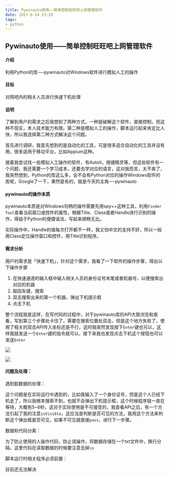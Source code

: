 ```yaml
---
title: Pywinauto使用——简单控制旺旺吧上网管理软件
date: 2017-6-24 23:29
tags:
- python
---
```


## Pywinauto使用——简单控制旺旺吧上网管理软件

#### 介绍

利用Python的库──pywinauto对Windows软件进行模拟人工的操作

#### 目标

对网吧内的相关人员进行快速下机处理

#### 说明

了解到用户的需求之后我想到了两种方式，一种是破解这个软件，直接控制，但这种不现实，本人技术能力有限。第二种是模拟人工的操作，脚本运行起来肯定比人快，所以我选择第二种方式解决这个问题。

首先进行调研，我首先想到的是自动化的工具，可是很多适合自动化的工具并没有用，很多适用于移动平台，比如Appium这种。

接着我尝试找一些模拟人工操作的软件，有Autoit，按键精灵等，但这些软件有一个问题，我还需要一个学习成本，还要去学对应的语言，这对我而言，太不爽了，我突然想到，Python的库这么多，会不会有Python对应的操作Windows软件的库呢，Google了一下，果然是有的，就是今天的主角──pywinauto

#### pywinauto的操作本质

pywinauto本质是对Windows句柄的操作需要先用spy++这种工具，利用`Finder Tool`查看当前窗口或控件的属性，根据Title、Class或者Handle进行识别的操作，得益于Python的便捷语法，写起来顺畅无比。

实际操作中，Handle的值每次打开都不一样，我又怕中文的支持不好，所以一般用Class定位操作窗口和控件，用Title识别程序。

#### 需求分析

用户的需求是「快速下机」，针对这个需求，我看了一下软件的操作步骤，得出以下操作步骤

1. 在快速通道的输入框中输入相关人员的身份证号末尾或者机器号，以便搜索出对应的机器
2. 敲回车键，搜索
3. 双击搜索出来的第一个机器，弹出下机提示框
4. 点击下机

整个流程就是这样，在写代码的过程中，对于pywinauto库的API大致浏览和查看，写到第三个步骤处卡住了，需要在搜索位置处双击，但是这个地方失败了，使用了相关的双击API传入坐标还是不行，这时我突然发现按下`Enter`键也可以，这样我就发送一个`Enter`键的指令就可以，接下来我也发现点击下机这个按钮也可以发送`Enter`

![](http://os19wcerd.bkt.clouddn.com/20170624115931_xJpukW_WX20170624-115403.jpeg)

![](http://os19wcerd.bkt.clouddn.com/20170624120000_i0ERI6_WX20170624-115534.jpeg)



#### 问题及处理：

遇到脏数据的处理：

这个问题是在实际运行中遇到的，比如我输入了一个身份证号，但是这个人已经下机走了，所以我根本搜索不到，也就不会弹出下机提示框，这个时候程序就一直在等待，大概有5~6秒，这对于实际使用是不可接受的，我查看API之后，有一个方法引起了我的注意`isVisible`，这应当是判断是否可见的方法，我用这个方法来判断这个弹出框是否可见，如果不可见就直接`pass`，进行下一步骤。

数据和代码分离：

为了防止使用的人操作代码，防止误操作，将数据存储在一个txt文件中，换行分隔，这里代码在读取数据的时候要注意去掉`\n`

脚本运行时相关程序必须前置：

目前还无法解决









